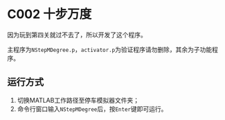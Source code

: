 # C002 十步万度
因为玩到第四关就过不去了，所以开发了这个程序。



主程序为`NStepMDegree.p`，`activator.p`为验证程序请勿删除，其余为子功能程序。

## 运行方式
1. 切换MATLAB工作路径至停车模拟器文件夹；
2. 命令行窗口输入`NStepMDegree`后，按`Enter`键即可运行。
